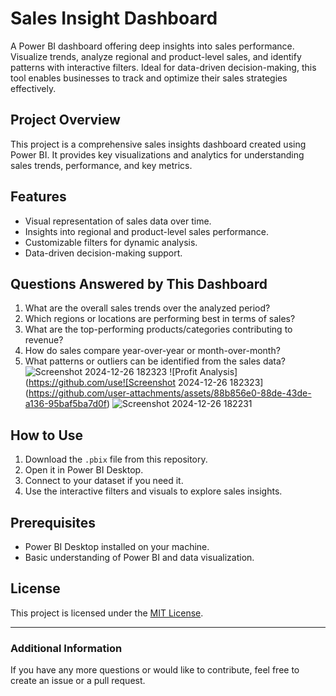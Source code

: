 # Sales Insight Dashboard
A Power BI dashboard offering deep insights into sales performance. Visualize trends, analyze regional and product-level sales, and identify patterns with interactive filters. Ideal for data-driven decision-making, this tool enables businesses to track and optimize their sales strategies effectively.

## Project Overview
This project is a comprehensive sales insights dashboard created using Power BI. It provides key visualizations and analytics for understanding sales trends, performance, and key metrics.

## Features
- Visual representation of sales data over time.
- Insights into regional and product-level sales performance.
- Customizable filters for dynamic analysis.
- Data-driven decision-making support.

## Questions Answered by This Dashboard
1. What are the overall sales trends over the analyzed period?
2. Which regions or locations are performing best in terms of sales?
3. What are the top-performing products/categories contributing to revenue?
4. How do sales compare year-over-year or month-over-month?
5. What patterns or outliers can be identified from the sales data?
![Screenshot 2024-12-26 182323](https://github.com/user-attachments/assets/d91806c4-ec5a-45cb-8946-f098599049db)
![Profit Analysis](https://github.com/use![Screenshot 2024-12-26 182323](https://github.com/user-attachments/assets/88b856e0-88de-43de-a136-95baf5ba7d0f)
![Screenshot 2024-12-26 182231](https://github.com/user-attachments/assets/3da7528a-a19d-422c-bc1f-30b69678b8f7)


## How to Use
1. Download the `.pbix` file from this repository.
2. Open it in Power BI Desktop.
3. Connect to your dataset if you need it.
4. Use the interactive filters and visuals to explore sales insights.

## Prerequisites
- Power BI Desktop installed on your machine.
- Basic understanding of Power BI and data visualization.

## License
This project is licensed under the [MIT License](LICENSE).

---

### Additional Information
If you have any more questions or would like to contribute, feel free to create an issue or a pull request.
